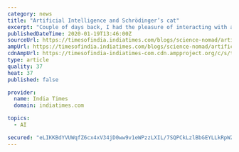 ```yaml
---
category: news
title: "Artificial Intelligence and Schrödinger’s cat"
excerpt: "Couple of days back, I had the pleasure of interacting with a set of politicians over the concept of Artificial Intelligence (AI) and I am happy to report that they knew what AI is, but also unhappy to report that their interest in knowing more about AI was mainly to see if it can help them win elections. I must admit that these new-fangled ..."
publishedDateTime: 2020-01-19T13:46:00Z
sourceUrl: https://timesofindia.indiatimes.com/blogs/science-nomad/artificial-intelligence-and-schrodingers-cat/
ampUrl: https://timesofindia.indiatimes.com/blogs/science-nomad/artificial-intelligence-and-schrodingers-cat/
cdnAmpUrl: https://timesofindia-indiatimes-com.cdn.ampproject.org/c/s/timesofindia.indiatimes.com/blogs/science-nomad/artificial-intelligence-and-schrodingers-cat/
type: article
quality: 37
heat: 37
published: false

provider:
  name: India Times
  domain: indiatimes.com

topics:
  - AI

secured: "eLIKKBdYVUWqfZ6cx4xV34jD0ww9v1eWPzzLXIL/7SQPCkLzlBbGEYLLkRpWZZqAGZ8aSuBIsILvZoZBf6Ceo+VEm2ptczalSe+dkObyRRlsGC5x+hxqeyGpZ6H7de2zLbyadF46coWLfeF+3rYAmYeuGhFFgVJ8e7Sx8wAl1Om+/l4w/2/uQdxvzuvVg5DsDYyc2V4akxToogEiMV1oUId8g58v3+y2+aAg4HX+ZDuAJovCfPxHfsYm6WfrXHeiticisQchoNlcKfMOoLn02bgiOW4lRUberSkF4+j5Mtw=;9A2FYhP/aAMynBjNT1Xe1w=="
---
```


